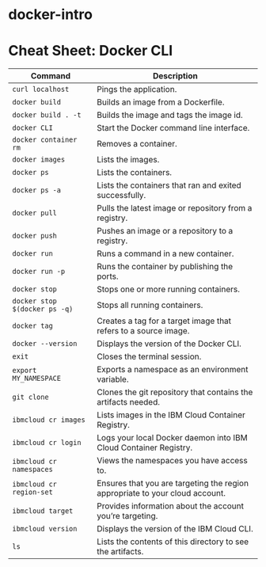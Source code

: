 # docker-intro
# Cheat Sheet: Docker CLI

| Command                                | Description                                                |
| -------------------------------------- | ---------------------------------------------------------- |
| `curl localhost`                       | Pings the application.                                    |
| `docker build`                         | Builds an image from a Dockerfile.                        |
| `docker build . -t`                    | Builds the image and tags the image id.                  |
| `docker CLI`                           | Start the Docker command line interface.                  |
| `docker container rm`                  | Removes a container.                                      |
| `docker images`                        | Lists the images.                                         |
| `docker ps`                            | Lists the containers.                                     |
| `docker ps -a`                         | Lists the containers that ran and exited successfully.    |
| `docker pull`                          | Pulls the latest image or repository from a registry.     |
| `docker push`                          | Pushes an image or a repository to a registry.            |
| `docker run`                           | Runs a command in a new container.                        |
| `docker run -p`                        | Runs the container by publishing the ports.               |
| `docker stop`                          | Stops one or more running containers.                     |
| `docker stop $(docker ps -q)`          | Stops all running containers.                             |
| `docker tag`                           | Creates a tag for a target image that refers to a source image. |
| `docker --version`                     | Displays the version of the Docker CLI.                   |
| `exit`                                 | Closes the terminal session.                              |
| `export MY_NAMESPACE`                  | Exports a namespace as an environment variable.           |
| `git clone`                            | Clones the git repository that contains the artifacts needed. |
| `ibmcloud cr images`                   | Lists images in the IBM Cloud Container Registry.         |
| `ibmcloud cr login`                    | Logs your local Docker daemon into IBM Cloud Container Registry. |
| `ibmcloud cr namespaces`               | Views the namespaces you have access to.                   |
| `ibmcloud cr region-set`               | Ensures that you are targeting the region appropriate to your cloud account. |
| `ibmcloud target`                      | Provides information about the account you’re targeting.   |
| `ibmcloud version`                     | Displays the version of the IBM Cloud CLI.                |
| `ls`                                   | Lists the contents of this directory to see the artifacts. |
